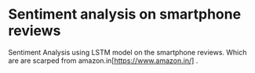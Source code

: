 # Sentiment analysis on smartphone reviews
Sentiment Analysis using LSTM model on the smartphone reviews. Which are are scarped from amazon.in[https://www.amazon.in/] .
